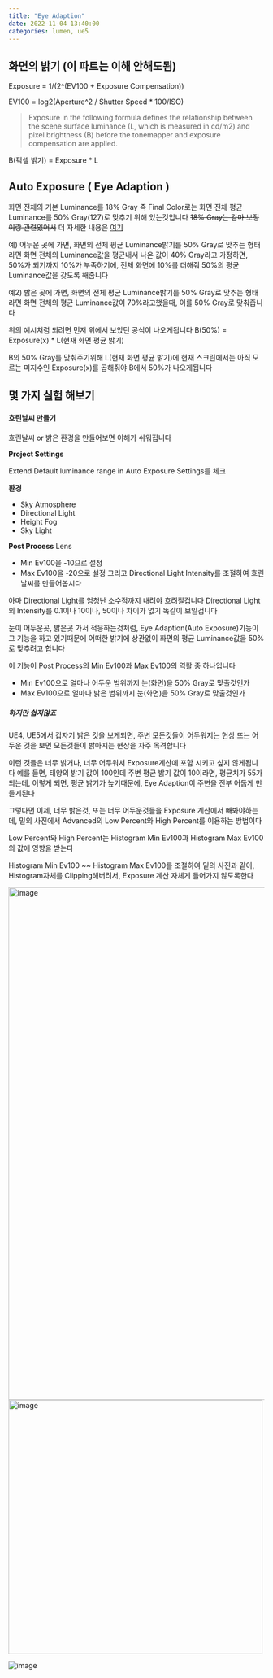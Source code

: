 ```yaml
---
title: "Eye Adaption"
date: 2022-11-04 13:40:00
categories: lumen, ue5
---
```


## 화면의 밝기 (이 파트는 이해 안해도됨)

Exposure = 1/(2^(EV100 + Exposure Compensation))

EV100 = log2(Aperture^2 / Shutter Speed * 100/ISO)

>Exposure in the following formula defines the relationship between the scene surface luminance (L, which is measured in cd/m2) and pixel brightness (B) before the tonemapper and exposure compensation are applied.

B(픽셀 밝기) = Exposure * L



## Auto Exposure ( Eye Adaption )

화면 전체의 기본 Luminance를 18% Gray 즉 Final Color로는 화면 전체 평균 Luminance를 50% Gray(127)로 맞추기 위해 있는것입니다
~~18% Gray는 감마 보정이랑 관련있어서~~ 더 자세한 내용은 [여기](https://blog.naver.com/psy2993/90081371916)

예) 어두운 곳에 가면, 화면의 전체 평균 Luminance밝기를 50% Gray로 맞추는 형태라면
화면 전체의 Luminance값을 평균내서 나온 값이 40% Gray라고 가정하면, 50%가 되기까지 10%가 부족하기에, 전체 화면에 10%를 더해줘 50%의 평균 Luminance값을 갖도록 해줍니다

예2) 밝은 곳에 가면, 화면의 전체 평균 Luminance밝기를 50% Gray로 맞추는 형태라면
화면 전체의 평균 Luminance값이 70%라고했을때, 이를 50% Gray로 맞춰줍니다


위의 예시처럼 되려면 먼저 위에서 보았던 공식이 나오게됩니다
B(50%) = Exposure(x) * L(현재 화면 평균 밝기)

B의 50% Gray를 맞춰주기위해 L(현재 화면 평균 밝기)에 현재 스크린에서는 아직 모르는 미지수인 Exposure(x)를 곱해줘야 B에서 50%가 나오게됩니다



## 몇 가지 실험 해보기

#### 흐린날씨 만들기
흐린날씨 or 밝은 환경을 만들어보면 이해가 쉬워집니다

**Project Settings**

Extend Default luminance range in Auto Exposure Settings를 체크

**환경**

- Sky Atmosphere
- Directional Light
- Height Fog
- Sky Light

**Post Process**
Lens
- Min Ev100을 -10으로 설정
- Max Ev100을 -20으로 설정
그리고 Directional Light Intensity를 조절하여 흐린날씨를 만들어봅시다

아마 Directional Light를 엄청난 소수점까지 내려야 흐려질겁니다
Directional Light의 Intensity를 0.1이나 10이나, 50이나 차이가 없기 똑같이 보일겁니다

눈이 어두운곳, 밝은곳 가서 적응하는것처럼, Eye Adaption(Auto Exposure)기능이 그 기능을 하고 있기때문에
어떠한 밝기에 상관없이 화면의 평균 Luminance값을 50%로 맞추려고 합니다

이 기능이 Post Process의 Min Ev100과 Max Ev100의 역활 중 하나입니다

- Min Ev100으로 얼마나 어두운 범위까지 눈(화면)을 50% Gray로 맞출것인가
- Max Ev100으로 얼마나 밝은 범위까지 눈(화면)을 50% Gray로 맞출것인가


##### 하지만 쉽지않죠

UE4, UE5에서 갑자기 밝은 것을 보게되면, 주변 모든것들이 어두워지는 현상
또는 어두운 것을 보면 모든것들이 밝아지는 현상을 자주 목격합니다

이런 것들은 너무 밝거나, 너무 어두워서 Exposure계산에 포함 시키고 싶지 않게됩니다
예를 들면, 태양의 밝기 값이 100인데 주변 평균 밝기 값이 10이라면, 평균치가 55가 되는데,
이렇게 되면, 평균 밝기가 높기때문에, Eye Adaption이 주변을 전부 어둡게 만들게된다

그렇다면 이제, 너무 밝은것, 또는 너무 어두운것들을 Exposure 계산에서 빼봐야하는데,
밑의 사진에서 Advanced의 Low Percent와 High Percent를 이용하는 방법이다

Low Percent와 High Percent는 Histogram Min Ev100과 Histogram Max Ev100의 값에 영향을 받는다

Histogram Min Ev100 ~~ Histogram Max Ev100를 조절하여 밑의 사진과 같이, Histogram자체를 Clipping해버려서, Exposure 계산 자체게 들어가지 않도록한다

<img width="1008" alt="image" src="https://user-images.githubusercontent.com/45751396/200778406-6ef8132e-45aa-449e-8220-e6b69e1f509e.png">

<img width="500" alt="image" src="https://user-images.githubusercontent.com/45751396/200777860-07cda334-8d60-471c-ad10-a5347927ca0b.png">


![image](https://user-images.githubusercontent.com/45751396/200765729-abae3aea-f88a-46f5-91d3-c753e7e47016.png)
